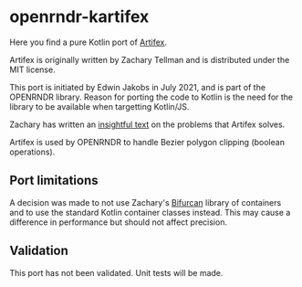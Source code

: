 # openrndr-kartifex

Here you find a pure Kotlin port of [Artifex](https://github.com/lacuna/artifex).

Artifex is originally written by Zachary Tellman and is distributed under the MIT license.

This port is initiated by Edwin Jakobs in July 2021, and is part of the OPENRNDR library. Reason for
porting the code to Kotlin is the need for the library to be available when targetting Kotlin/JS. 

Zachary has written an [insightful text](https://ideolalia.com/code/better-geometry-through-graph-theory.html) on the problems that Artifex solves.

Artifex is used by OPENRNDR to handle Bezier polygon clipping (boolean operations).

## Port limitations

A decision was made to not use Zachary's [Bifurcan](https://github.com/lacuna/bifurcan) library of containers and to use 
the standard Kotlin container classes instead. This may cause a difference in performance
but should not affect precision. 

## Validation

This port has not been validated. Unit tests will be made.

